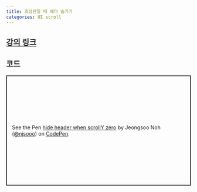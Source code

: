 ```yaml
---
title: 최상단일 때 헤더 숨기기
categories: UI scroll
---
```


## [강의 링크](https://wtss.tistory.com/159)

## 코드
<p class="codepen" data-height="300" data-default-tab="html,result" data-slug-hash="oNavJeb" data-user="njsooo" style="height: 300px; box-sizing: border-box; display: flex; align-items: center; justify-content: center; border: 2px solid; margin: 1em 0; padding: 1em;">
  <span>See the Pen <a href="https://codepen.io/njsooo/pen/oNavJeb">
  hide header when scrollY zero</a> by Jeongsoo Noh (<a href="https://codepen.io/njsooo">@njsooo</a>)
  on <a href="https://codepen.io">CodePen</a>.</span>
</p>
<script async src="https://cpwebassets.codepen.io/assets/embed/ei.js"></script>